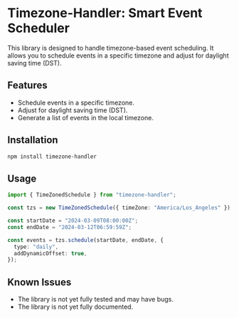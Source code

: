 # Timezone-Handler: Smart Event Scheduler

This library is designed to handle timezone-based event scheduling. It allows you to schedule events in a specific timezone and adjust for daylight saving time (DST).

## Features

- Schedule events in a specific timezone.
- Adjust for daylight saving time (DST).
- Generate a list of events in the local timezone.

## Installation

```bash
npm install timezone-handler
```

## Usage

```ts
import { TimeZonedSchedule } from "timezone-handler";

const tzs = new TimeZonedSchedule({ timeZone: "America/Los_Angeles" });

const startDate = "2024-03-09T08:00:00Z";
const endDate = "2024-03-12T06:59:59Z";

const events = tzs.schedule(startDate, endDate, {
  type: "daily",
  addDynamicOffset: true,
});
```

## Known Issues

- The library is not yet fully tested and may have bugs.
- The library is not yet fully documented.
